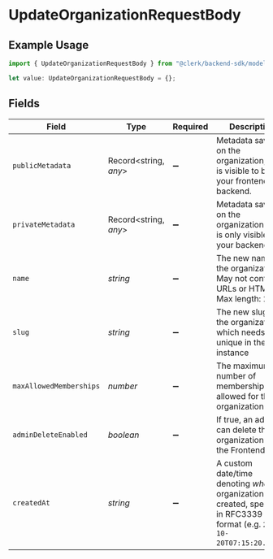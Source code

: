# UpdateOrganizationRequestBody

## Example Usage

```typescript
import { UpdateOrganizationRequestBody } from "@clerk/backend-sdk/models/operations";

let value: UpdateOrganizationRequestBody = {};
```

## Fields

| Field                                                                                                                           | Type                                                                                                                            | Required                                                                                                                        | Description                                                                                                                     |
| ------------------------------------------------------------------------------------------------------------------------------- | ------------------------------------------------------------------------------------------------------------------------------- | ------------------------------------------------------------------------------------------------------------------------------- | ------------------------------------------------------------------------------------------------------------------------------- |
| `publicMetadata`                                                                                                                | Record<string, *any*>                                                                                                           | :heavy_minus_sign:                                                                                                              | Metadata saved on the organization, that is visible to both your frontend and backend.                                          |
| `privateMetadata`                                                                                                               | Record<string, *any*>                                                                                                           | :heavy_minus_sign:                                                                                                              | Metadata saved on the organization that is only visible to your backend.                                                        |
| `name`                                                                                                                          | *string*                                                                                                                        | :heavy_minus_sign:                                                                                                              | The new name of the organization.<br/>May not contain URLs or HTML.<br/>Max length: 256                                         |
| `slug`                                                                                                                          | *string*                                                                                                                        | :heavy_minus_sign:                                                                                                              | The new slug of the organization, which needs to be unique in the instance                                                      |
| `maxAllowedMemberships`                                                                                                         | *number*                                                                                                                        | :heavy_minus_sign:                                                                                                              | The maximum number of memberships allowed for this organization                                                                 |
| `adminDeleteEnabled`                                                                                                            | *boolean*                                                                                                                       | :heavy_minus_sign:                                                                                                              | If true, an admin can delete this organization with the Frontend API.                                                           |
| `createdAt`                                                                                                                     | *string*                                                                                                                        | :heavy_minus_sign:                                                                                                              | A custom date/time denoting _when_ the organization was created, specified in RFC3339 format (e.g. `2012-10-20T07:15:20.902Z`). |